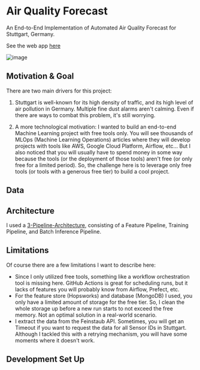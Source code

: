 # Air Quality Forecast

An End-to-End Implementation of Automated Air Quality Forecast for Stuttgart, Germany.

See the web app [here](https://air-quality-forecast.streamlit.app/)

![image](https://github.com/baniasbaabe/air-quality-forecast/assets/72874670/24a6a4eb-9647-4b80-9895-bc5432863dcc)


## Motivation & Goal

There are two main drivers for this project:

1. Stuttgart is well-known for its high density of traffic, and its high level of air pollution in Germany. Multiple fine dust alarms aren't calming. Even if there are ways to combat this problem, it's still worrying.

2. A more technological motivation: I wanted to build an end-to-end Machine Learning project with free tools only. You will see thousands of MLOps (Machine Learning Operations) articles where they will develop projects with tools like AWS, Google Cloud Platform, Airflow, etc... But I also noticed that you will usually have to spend money in some way because the tools (or the deployment of those tools) aren't free (or only free for a limited period). So, the challenge here is to leverage only free tools (or tools with a generous free tier) to build a cool project.

## Data

## Architecture

I used a [3-Pipeline-Architecture](https://www.serverless-ml.org/blog/what-is-serverless-machine-learning), consisting of a Feature Pipeline, Training Pipeline, and Batch Inference Pipeline.

## Limitations

Of course there are a few limitations I want to describe here:

- Since I only utilized free tools, something like a workflow orchestration tool is missing here. GitHub Actions is great for scheduling runs, but it lacks of features you will probably know from Airflow, Prefect, etc.
- For the feature store (Hopsworks) and database (MongoDB) I used, you only have a limited amount of storage for the free tier. So, I clean the whole storage up before a new run starts to not exceed the free memory. Not an optimal solution in a real-world scenario.
- I extract the data from the Feinstaub API. Sometimes, you will get an Timeout if you want to request the data for all Sensor IDs in Stuttgart. Although I tackled this with a retrying mechanism, you will have some moments where it doesn't work.

## Development Set Up
